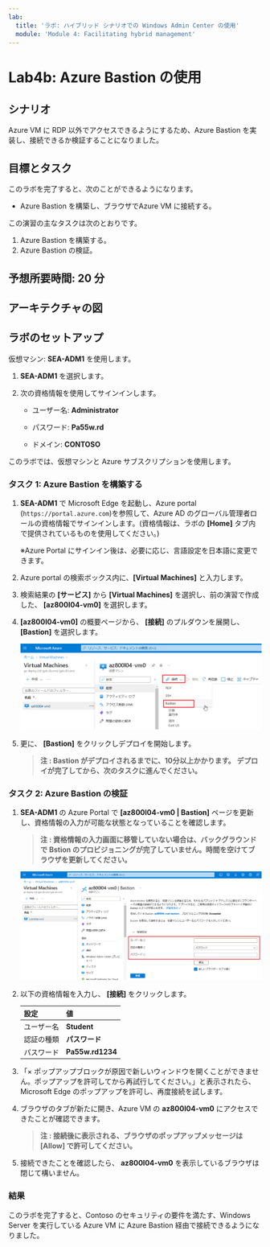 ```yaml
---
lab:
  title: 'ラボ: ハイブリッド シナリオでの Windows Admin Center の使用'
  module: 'Module 4: Facilitating hybrid management'
---
```


# <a name="lab-using-windows-admin-center-in-hybrid-scenarios"></a>Lab4b: Azure Bastion の使用

## <a name="scenario"></a>シナリオ

Azure VM に RDP 以外でアクセスできるようにするため、Azure Bastion を実装し、接続できるか検証することになりました。

## <a name="objectives"></a>目標とタスク

このラボを完了すると、次のことができるようになります。

- Azure Bastion を構築し、ブラウザでAzure VM に接続する。

この演習の主なタスクは次のとおりです。

1. Azure Bastion を構築する。
2. Azure Bastion の検証。

## <a name="estimated-time-90-minutes"></a>予想所要時間: 20 分

## <a name="architecture"></a>アーキテクチャの図



## <a name="lab-setup"></a>ラボのセットアップ

仮想マシン:  **SEA-ADM1** を使用します。



1. **SEA-ADM1** を選択します。

1. 次の資格情報を使用してサインインします。

   - ユーザー名: **Administrator**
   
   - パスワード: **Pa55w.rd**
   
   - ドメイン: **CONTOSO**
   
     

このラボでは、仮想マシンと Azure サブスクリプションを使用します。 



### <a name="task-1-create-an-azure-resource-group-by-using-an-azure-resource-manager-template"></a>タスク 1: Azure Bastion を構築する

1. **SEA-ADM1** で Microsoft Edge を起動し、Azure portal (`https://portal.azure.com`)を参照して、Azure AD のグローバル管理者ロールの資格情報でサインインします。(資格情報は、ラボの **[Home]** タブ内で提供されているものを使用してください。)

   ※Azure Portal にサインイン後は、必要に応じ、言語設定を日本語に変更できます。

1. Azure portal の検索ボックス内に、**[Virtual Machines]** と入力します。

1. 検索結果の **[サービス]** から **[Virtual Machines]** を選択し、前の演習で作成した、 **[az800l04-vm0]** を選択します。

1. **[az800l04-vm0]** の概要ページから、 **[接続]** のプルダウンを展開し、 **[Bastion]** を選択します。

   ![AZ-800_Lab4_17](./media/AZ-800_Lab4_17.png)

5. 更に、 **[Bastion]** をクリックしデプロイを開始します。

   > **注 : Bastion がデプロイされるまでに、10分以上かかります。 デプロイが完了してから、次のタスクに進んでください。**




### <a name="task-2-create-an-azure-network-adapter"></a>タスク 2: Azure Bastion の検証

1. **SEA-ADM1** の Azure Portal で **[az800l04-vm0 | Bastion]** ページを更新し、資格情報の入力が可能な状態となっていることを確認します。

   > **注 : 資格情報の入力画面に移管していない場合は、バックグラウンドで Bstion のプロビジョニングが完了していません。時間を空けてブラウザを更新してください。**

   ![AZ-800_Lab4_18](./media/AZ-800_Lab4_18.png)

2. 以下の資格情報を入力し、 **[接続]** をクリックします。

   | 設定       | 値               |
   | ---------- | ---------------- |
   | ユーザー名 | **Student**      |
   | 認証の種類 | **パスワード**   |
   | パスワード | **Pa55w.rd1234** |

   

3.  「× ポップアップブロックが原因で新しいウィンドウを開くことができません。ポップアップを許可してから再試行してください。」と表示されたら、Microsoft Edge のポップアップを許可し、再度接続を試します。

4. ブラウザのタブが新たに開き、Azure VM の **az800l04-vm0** にアクセスできたことが確認できます。

   > **注 : 接続後に表示される、ブラウザのポップアップメッセージは [Allow] で許可してください。**

5. 接続できたことを確認したら、 **az800l04-vm0** を表示しているブラウザは閉じて構いません。

### <a name="results"></a>結果

このラボを完了すると、Contoso のセキュリティの要件を満たす、Windows Server を実行している Azure VM に Azure Bastion 経由で接続できるようになりました。

